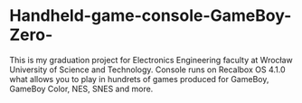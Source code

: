 # Handheld-game-console-GameBoy-Zero-
This is my graduation project for Electronics Engineering faculty at Wrocław University of Science and Technology.
Console runs on Recalbox OS 4.1.0 what allows you to play in hundrets of games produced for GameBoy, GameBoy Color, NES, SNES and more. 
